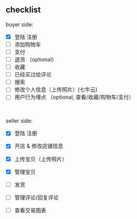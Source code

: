 ## checklist
 buyer side:
- [x] 登陆 注册 
- [ ] 添加购物车
- [ ] 支付
- [ ] 退货 （optional）
- [ ] 收藏
- [ ] 已经买过给评论
- [ ] 搜索
- [ ] 修改个人信息（上传照片）(七牛云)
- [ ] 用户行为埋点 （optional, 查看/收藏/购物车/支付）
<br>

seller side:
- [x] 登陆 注册 
- [x] 开店 & 修改店铺信息
- [x] 上传宝贝（上传照片）
- [x] 管理宝贝
- [ ] 发货
- [ ] 管理评论/回复评论
- [ ] 查看交易图表

